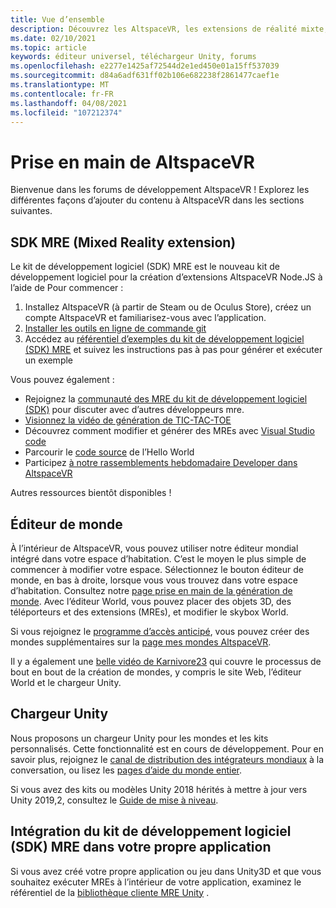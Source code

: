 ```yaml
---
title: Vue d’ensemble
description: Découvrez les AltspaceVR, les extensions de réalité mixte, l’éditeur mondial et comment obtenir de l’aide pendant le développement.
ms.date: 02/10/2021
ms.topic: article
keywords: éditeur universel, téléchargeur Unity, forums
ms.openlocfilehash: e2277e1425af72544d2e1ed450e01a15ff537039
ms.sourcegitcommit: d84a6adf631ff02b106e682238f2861477caef1e
ms.translationtype: MT
ms.contentlocale: fr-FR
ms.lasthandoff: 04/08/2021
ms.locfileid: "107212374"
---
```

# <a name="getting-started-with-altspacevr"></a>Prise en main de AltspaceVR

Bienvenue dans les forums de développement AltspaceVR ! Explorez les différentes façons d’ajouter du contenu à AltspaceVR dans les sections suivantes.

## <a name="mixed-reality-extension-mre-sdk"></a>SDK MRE (Mixed Reality extension)

Le kit de développement logiciel (SDK) MRE est le nouveau kit de développement logiciel pour la création d’extensions AltspaceVR Node.JS à l’aide de Pour commencer :

1. Installez AltspaceVR (à partir de Steam ou de Oculus Store), créez un compte AltspaceVR et familiarisez-vous avec l’application.
2. [Installer les outils en ligne de commande git](https://git-scm.com/book/en/v2/Getting-Started-Installing-Git)
3. Accédez au [référentiel d’exemples du kit de développement logiciel (SDK) MRE](https://github.com/Microsoft/mixed-reality-extension-sdk-samples) et suivez les instructions pas à pas pour générer et exécuter un exemple

Vous pouvez également :

* Rejoignez la [communauté des MRE du kit de développement logiciel (SDK)](https://discord.com/invite/xyBcQec) pour discuter avec d’autres développeurs mre.
* [Visionnez la vidéo de génération de TIC-TAC-TOE](https://www.youtube.com/watch?v=DQHrdK9JSXI&ab_channel=AltspaceVR)
* Découvrez comment modifier et générer des MREs avec [Visual Studio code](https://github.com/Microsoft/mixed-reality-extension-sdk#using-visual-studio-code)
* Parcourir le [code source](https://github.com/Microsoft/mixed-reality-extension-sdk-samples/tree/master/samples/hello-world) de l’Hello World
* Participez [à notre rassemblements hebdomadaire Developer dans AltspaceVR](https://account.altvr.com/channels/sdk)

Autres ressources bientôt disponibles !

## <a name="world-editor"></a>Éditeur de monde

À l’intérieur de AltspaceVR, vous pouvez utiliser notre éditeur mondial intégré dans votre espace d’habitation. C’est le moyen le plus simple de commencer à modifier votre espace. Sélectionnez le bouton éditeur de monde, en bas à droite, lorsque vous vous trouvez dans votre espace d’habitation. Consultez notre [page prise en main de la génération de monde](../world-building/world-building-getting-started.md). Avec l’éditeur World, vous pouvez placer des objets 3D, des téléporteurs et des extensions (MREs), et modifier le skybox World.

Si vous rejoignez le [programme d’accès anticipé](../world-building/early-access.md), vous pouvez créer des mondes supplémentaires sur la [page mes mondes AltspaceVR](https://account.altvr.com/users/sign_in).

Il y a également une [belle vidéo de Karnivore23](https://www.youtube.com/watch?v=G8xgR3cDMjk&ab_channel=MarkGill) qui couvre le processus de bout en bout de la création de mondes, y compris le site Web, l’éditeur World et le chargeur Unity.

## <a name="unity-uploader"></a>Chargeur Unity

Nous proposons un chargeur Unity pour les mondes et les kits personnalisés. Cette fonctionnalité est en cours de développement. Pour en savoir plus, rejoignez le [canal de distribution des intégrateurs mondiaux](https://discord.com/invite/Kp59Frb) à la conversation, ou lisez les [pages d’aide du monde entier](../world-building/getting-help.md).

Si vous avez des kits ou modèles Unity 2018 hérités à mettre à jour vers Unity 2019,2, consultez le [Guide de mise à niveau](https://developer.altvr.com/upgrade-2019-2/).

## <a name="integrating-the-mre-sdk-into-your-own-app"></a>Intégration du kit de développement logiciel (SDK) MRE dans votre propre application

Si vous avez créé votre propre application ou jeu dans Unity3D et que vous souhaitez exécuter MREs à l’intérieur de votre application, examinez le référentiel de la [bibliothèque cliente MRE Unity](https://github.com/Microsoft/mixed-reality-extension-unity) .
